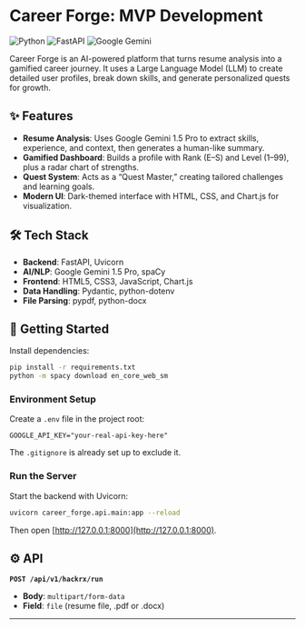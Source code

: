 # Career Forge: MVP Development

![Python](https://img.shields.io/badge/Python-3.10%2B-blue?logo=python&logoColor=yellow)
![FastAPI](https://img.shields.io/badge/FastAPI-0.92.0-green?logo=fastapi)
![Google Gemini](https://img.shields.io/badge/Google-Gemini_1.5_Pro-purple?logo=google&logoColor=white)

Career Forge is an AI-powered platform that turns resume analysis into a gamified career journey. It uses a Large Language Model (LLM) to create detailed user profiles, break down skills, and generate personalized quests for growth.

## ✨ Features

- **Resume Analysis**: Uses Google Gemini 1.5 Pro to extract skills, experience, and context, then generates a human-like summary.  
- **Gamified Dashboard**: Builds a profile with Rank (E–S) and Level (1–99), plus a radar chart of strengths.  
- **Quest System**: Acts as a “Quest Master,” creating tailored challenges and learning goals.  
- **Modern UI**: Dark-themed interface with HTML, CSS, and Chart.js for visualization.  

## 🛠️ Tech Stack

- **Backend**: FastAPI, Uvicorn  
- **AI/NLP**: Google Gemini 1.5 Pro, spaCy  
- **Frontend**: HTML5, CSS3, JavaScript, Chart.js  
- **Data Handling**: Pydantic, python-dotenv  
- **File Parsing**: pypdf, python-docx  

## 🚀 Getting Started

Install dependencies:

```bash
pip install -r requirements.txt
python -m spacy download en_core_web_sm
```

### Environment Setup

Create a `.env` file in the project root:

```
GOOGLE_API_KEY="your-real-api-key-here"
```

The `.gitignore` is already set up to exclude it.

### Run the Server

Start the backend with Uvicorn:

```bash
uvicorn career_forge.api.main:app --reload
```

Then open [http://127.0.0.1:8000](http://127.0.0.1:8000).

## ⚙️ API

**`POST /api/v1/hackrx/run`**  
- **Body**: `multipart/form-data`  
- **Field**: `file` (resume file, .pdf or .docx)  

---
